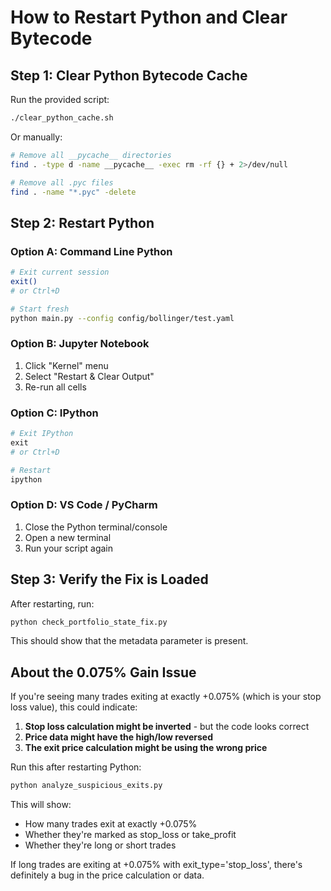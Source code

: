 # How to Restart Python and Clear Bytecode

## Step 1: Clear Python Bytecode Cache

Run the provided script:
```bash
./clear_python_cache.sh
```

Or manually:
```bash
# Remove all __pycache__ directories
find . -type d -name __pycache__ -exec rm -rf {} + 2>/dev/null

# Remove all .pyc files
find . -name "*.pyc" -delete
```

## Step 2: Restart Python

### Option A: Command Line Python
```bash
# Exit current session
exit()
# or Ctrl+D

# Start fresh
python main.py --config config/bollinger/test.yaml
```

### Option B: Jupyter Notebook
1. Click "Kernel" menu
2. Select "Restart & Clear Output"
3. Re-run all cells

### Option C: IPython
```python
# Exit IPython
exit
# or Ctrl+D

# Restart
ipython
```

### Option D: VS Code / PyCharm
1. Close the Python terminal/console
2. Open a new terminal
3. Run your script again

## Step 3: Verify the Fix is Loaded

After restarting, run:
```bash
python check_portfolio_state_fix.py
```

This should show that the metadata parameter is present.

## About the 0.075% Gain Issue

If you're seeing many trades exiting at exactly +0.075% (which is your stop loss value), this could indicate:

1. **Stop loss calculation might be inverted** - but the code looks correct
2. **Price data might have the high/low reversed** 
3. **The exit price calculation might be using the wrong price**

Run this after restarting Python:
```bash
python analyze_suspicious_exits.py
```

This will show:
- How many trades exit at exactly +0.075%
- Whether they're marked as stop_loss or take_profit
- Whether they're long or short trades

If long trades are exiting at +0.075% with exit_type='stop_loss', there's definitely a bug in the price calculation or data.